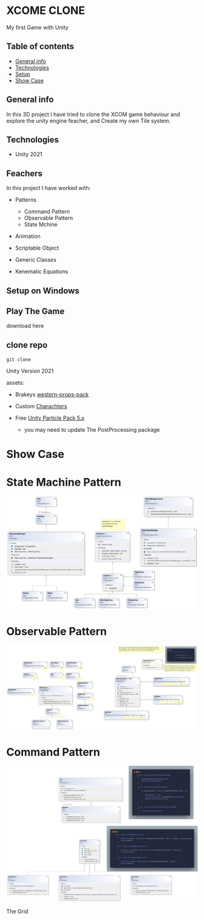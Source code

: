 


# XCOME CLONE

My first Game with Unity
## Table of contents

- [General info](#general-info)
- [Technologies](#technologies)
- [Setup](#setup)
- [Show Case](#show-case)

## General info
In this 3D project I have tried to clone the XCOM game behaviour and explore the unity engine feacher, and Create my own Tile system.


## Technologies
- Unity 2021

## Feachers
In this project I have worked with:
 - Patterns
    - Command Pattern
    - Observable Pattern
    - State Mchine

- Animation
- Scriptable Object
- Generic Classes
- Kenematic Equations

## Setup on Windows

## Play The Game
download here
## clone repo
    git clone 
    
Unity Version 2021

assets:

* Brakeys [western-props-pack](https://devassets.com/downloads/assets/western-props-pack.zip)

* Custom [Charachters](https://drive.google.com/file/d/11IcDb77b2lOJkcncJNpJmaBOXXDW9Zdx/view?usp=sharing)

* Free [Unity Particle Pack 5.x](https://assetstore.unity.com/packages/essentials/asset-packs/unity-particle-pack-5-x-73777)

    * you may need to update The PostProcessing package 


# Show Case

# State Machine Pattern
![State Machine](StateMachine.png)
# Observable Pattern
![Observable Pattern](ObservablePattern.png)
# Command Pattern
![Command Pattern](CommanPattern.jpg)




   





The Grid 





